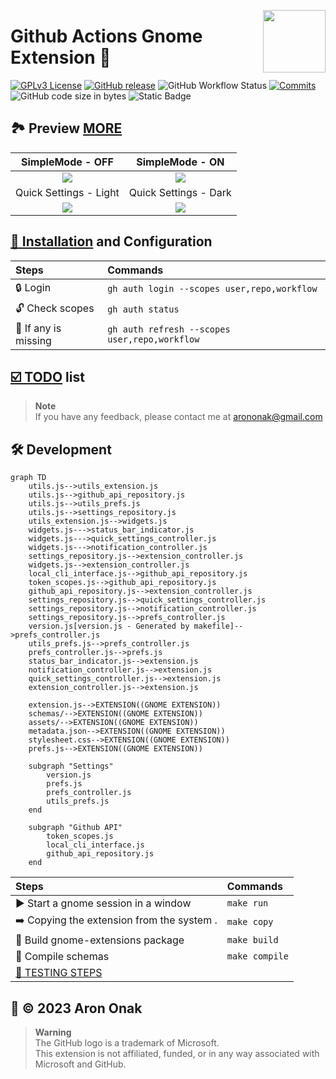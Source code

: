 [<img src="https://github.com/arononak/github-actions-gnome-extension/blob/main/docs/get-it.png?raw=true" height="100" align="right">](https://extensions.gnome.org/extension/5973/github-actions/)

# Github Actions Gnome Extension 🧩

[![GPLv3 License](https://img.shields.io/badge/License-GPL%20v3-yellow.svg)](https://opensource.org/licenses/)
[![GitHub release](https://img.shields.io/github/v/release/arononak/github-actions-gnome-extension)](https://github.com/arononak/github-actions-gnome-extension/releases/latest)
![GitHub Workflow Status](https://img.shields.io/github/actions/workflow/status/arononak/github-actions-gnome-extension/.github%2Fworkflows%2Fmain.yml)
[![Commits](https://img.shields.io/github/commit-activity/m/arononak/github-actions-gnome-extension)](https://github.com/arononak/github-actions-gnome-extension/graphs/contributors)
![GitHub code size in bytes](https://img.shields.io/github/languages/code-size/arononak/github-actions-gnome-extension)
![Static Badge](https://img.shields.io/badge/Give_me-a_star-blue?labelColor=orange&color=white)






## 🏞 Preview [MORE](./docs/SCREENSHOTS.md)

| SimpleMode - OFF                                                                                                 | SimpleMode - ON                                                                                                 |
|:----------------------------------------------------------------------------------------------------------------:|:---------------------------------------------------------------------------------------------------------------:|
| ![](https://github.com/arononak/github-actions-gnome-extension/blob/main/docs/menu_full.png?raw=true)            | ![](https://github.com/arononak/github-actions-gnome-extension/blob/main/docs/menu_simple.png?raw=true)         |
| Quick Settings - Light                                                                                           | Quick Settings - Dark                                                                                           |
| ![](https://github.com/arononak/github-actions-gnome-extension/blob/main/docs/quick_settings_light.png?raw=true) | ![](https://github.com/arononak/github-actions-gnome-extension/blob/main/docs/quick_settings_dark.png?raw=true) |

## [🔨 Installation](https://github.com/cli/cli/blob/trunk/docs/install_linux.md) and Configuration

| Steps                | Commands                                      |
|:---------------------|:----------------------------------------------|
| 🔒 Login             | `gh auth login --scopes user,repo,workflow`   |
| 🔓 Check scopes      | `gh auth status`                              |
| 🔄 If any is missing | `gh auth refresh --scopes user,repo,workflow` |

## [☑️ TODO](./docs/TODO.md) list

> **Note**<br>
> If you have any feedback, please contact me at arononak@gmail.com

## 🛠 Development

```mermaid
graph TD
    utils.js-->utils_extension.js
    utils.js-->github_api_repository.js
    utils.js-->utils_prefs.js
    utils.js-->settings_repository.js
    utils_extension.js-->widgets.js
    widgets.js--->status_bar_indicator.js
    widgets.js--->quick_settings_controller.js
    widgets.js--->notification_controller.js
    settings_repository.js-->extension_controller.js
    widgets.js-->extension_controller.js
    local_cli_interface.js-->github_api_repository.js
    token_scopes.js-->github_api_repository.js
    github_api_repository.js-->extension_controller.js
    settings_repository.js-->quick_settings_controller.js
    settings_repository.js-->notification_controller.js
    settings_repository.js-->prefs_controller.js
    version.js[version.js - Generated by makefile]-->prefs_controller.js
    utils_prefs.js-->prefs_controller.js
    prefs_controller.js-->prefs.js
    status_bar_indicator.js-->extension.js
    notification_controller.js-->extension.js
    quick_settings_controller.js-->extension.js
    extension_controller.js-->extension.js
    
    extension.js-->EXTENSION((GNOME EXTENSION))
    schemas/-->EXTENSION((GNOME EXTENSION))
    assets/-->EXTENSION((GNOME EXTENSION))
    metadata.json-->EXTENSION((GNOME EXTENSION))
    stylesheet.css-->EXTENSION((GNOME EXTENSION))
    prefs.js-->EXTENSION((GNOME EXTENSION))

    subgraph "Settings"
        version.js
        prefs.js
        prefs_controller.js
        utils_prefs.js
    end

    subgraph "Github API"
        token_scopes.js
        local_cli_interface.js
        github_api_repository.js
    end
```

| Steps                                       | Commands       |
|:--------------------------------------------|:---------------|
| ▶️ Start a gnome session in a window         | `make run`     |
| ➡️ Copying the extension from the system .   | `make copy`    |
| 🔨 Build gnome-extensions package           | `make build`   |
| 🔄 Compile schemas                          | `make compile` |
| [🦍 TESTING STEPS](./docs/TESTING_STEPS.md) |                |

## 📝 © 2023 Aron Onak

> **Warning**<br>
> The GitHub logo is a trademark of Microsoft.<br>
> This extension is not affiliated, funded, or in any way associated with Microsoft and GitHub.
